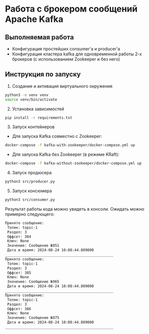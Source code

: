 # Работа с брокером сообщений Apache Kafka

## Выполняемая работа

- Конфигурация простейших consumer'а и producer'а
- Конфигурация кластера kafka для одновременной работы 2-х брокеров (с использованием Zookeeper и без него)

## Инструкция по запуску

1. Создание и активация виртуального окружения

```bash
python3 -m venv venv
source venv/bin/activate
```

2. Установка зависимостей

```bash
pip install -r requirements.txt
```

3. Запуск контейнеров

- Для запуска Kafka совместно с Zookeeper:

```bash
docker-compose -f kafka-with-zookeeper/docker-compose.yml up
```

- Для запуска Kafka без Zookeeper (в режиме KRaft):

```bash
docker-compose -f kafka-without-zookeeper/docker-compose.yml up
```

4. Запуск продюсера

```bash
python3 src/producer.py
```

5. Запуск консюмера

```bash
python3 src/consumer.py
```

Результат работы кода можно увидеть в консоли. Ожидать можно примерно следующего:

```bash
Принято сообщение: 
 Топик: topic-1
 Раздел: 3
 Оффсет: 384
 Ключ: None
 Значение: Сообщение №951
 Дата и время: 2024-08-24 10:08:44.809000
__________________________________________________
Принято сообщение: 
 Топик: topic-1
 Раздел: 3
 Оффсет: 385
 Ключ: None
 Значение: Сообщение №965
 Дата и время: 2024-08-24 10:08:44.809000
__________________________________________________
Принято сообщение: 
 Топик: topic-1
 Раздел: 3
 Оффсет: 386
 Ключ: None
 Значение: Сообщение №975
 Дата и время: 2024-08-24 10:08:44.809000
__________________________________________________
```